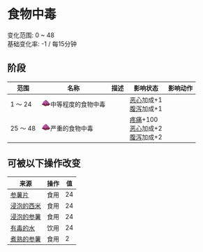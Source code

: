 # 食物中毒  
变化范围: 0 ~ 48  
基础变化率: -1 / 每15分钟  
## 阶段  
范围  |  名称  |  描述  |  影响状态  |  影响动作  
----  |  ----  |  ----  |  ----  |  ----  
1 ～ 24  |  <img decoding="async" src="Sprite/YamJam.png" href="a.md" style="max-width:20px;max-height:20px;">中等程度的食物中毒  |    |  [恶心](Nausea.md)加成+1<br>[腹泻](Diarrhoea.md)加成+1  |    
25 ～ 48  |  <img decoding="async" src="Sprite/YamJam.png" href="a.md" style="max-width:20px;max-height:20px;">严重的食物中毒  |    |  [疼痛](Pain.md)+100<br>[恶心](Nausea.md)加成+2<br>[腹泻](Diarrhoea.md)加成+2  |    
## 可被以下操作改变  
来源  |  操作  |  值  
----  |  ----  |  ----  
[参薯片](YamCut.md)  |  食用  |  24  
[浸泡的西米](LQ_SoakedSago.md)  |  食用  |  24  
[浸泡的参薯](LQ_SoakedYam.md)  |  食用  |  24  
[有毒的水](LQ_WaterToxic.md)  |  饮用  |  24  
[煮熟的参薯](YamBoiled.md)  |  食用  |  2  
